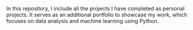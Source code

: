 In this repository, I include all the projects I have completed as personal projects.
It serves as an additional portfolio to showcase my work,
which focuses on data analysis and machine learning using Python.
